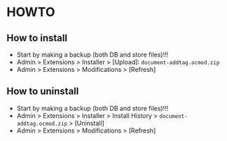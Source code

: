 # HOWTO

## How to install
* Start by making a backup (both DB and store files)!!!
* Admin > Extensions > Installer > [Upload]: `document-addtag.ocmod.zip`
* Admin > Extensions > Modifications > [Refresh]

## How to uninstall
* Start by making a backup (both DB and store files)!!!
* Admin > Extensions > Installer > Install History > `document-addtag.ocmod.zip` > [Uninstall]
* Admin > Extensions > Modifications > [Refresh]
